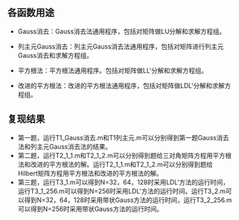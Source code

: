 ## 各函数用途
- Gauss消去：Gauss消去法通用程序，包括对矩阵做LU分解和求解方程组。

- 列主元Gauss消去：列主元Gauss消去法通用程序，包括对矩阵进行列主元Gauss消去和求解方程组。

- 平方根法：平方根法通用程序。包括对矩阵做LL'分解和求解方程组。

- 改进的平方根法：改进的平方根法通用程序，包括对矩阵做LDL'分解和求解方程组。

## 复现结果
- 第一题，运行T1_Gauss消去.m和T1列主元.m可以分别得到第一题Gauss消去法和列主元Gauss消去法的结果。
- 第二题，运行T2_1_1.m和T2_1_2.m可以分别得到题给三对角矩阵方程用平方根法和改进的平方根法的解。运行T2_1_1.m和T2_1_2.m可以分别得到题给Hilbert矩阵方程用平方根法和改进的平方根法的解。
- 第三题，运行T3_1.m可以得到N=32，64，128时采用LDL'方法的运行时间，运行T3_1_256.m可以得到N=256时采用LDL'方法的运行时间。运行T3_2.m可以得到N=32，64，128时采用带状Gauss方法的运行时间，运行T3_2_256.m可以得到N=256时采用带状Gauss方法的运行时间。